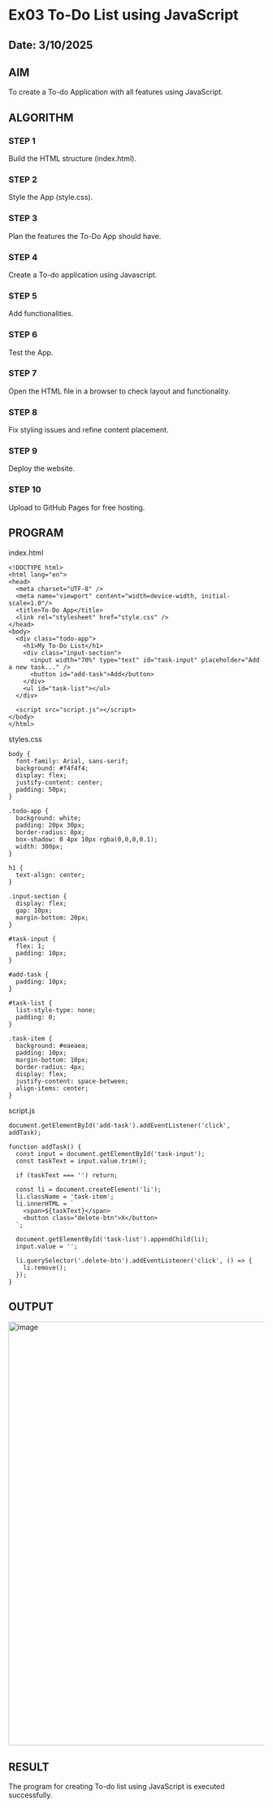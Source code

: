 # Ex03 To-Do List using JavaScript
## Date: 3/10/2025

## AIM
To create a To-do Application with all features using JavaScript.

## ALGORITHM
### STEP 1
Build the HTML structure (index.html).

### STEP 2
Style the App (style.css).

### STEP 3
Plan the features the To-Do App should have.

### STEP 4
Create a To-do application using Javascript.

### STEP 5
Add functionalities.

### STEP 6
Test the App.

### STEP 7
Open the HTML file in a browser to check layout and functionality.

### STEP 8
Fix styling issues and refine content placement.

### STEP 9
Deploy the website.

### STEP 10
Upload to GitHub Pages for free hosting.

## PROGRAM
index.html

```
<!DOCTYPE html>
<html lang="en">
<head>
  <meta charset="UTF-8" />
  <meta name="viewport" content="width=device-width, initial-scale=1.0"/>
  <title>To-Do App</title>
  <link rel="stylesheet" href="style.css" />
</head>
<body>
  <div class="todo-app">
    <h1>My To-Do List</h1>
    <div class="input-section">
      <input width="70%" type="text" id="task-input" placeholder="Add a new task..." />
      <button id="add-task">Add</button>
    </div>
    <ul id="task-list"></ul>
  </div>

  <script src="script.js"></script>
</body>
</html>
```
styles.css

```
body {
  font-family: Arial, sans-serif;
  background: #f4f4f4;
  display: flex;
  justify-content: center;
  padding: 50px;
}

.todo-app {
  background: white;
  padding: 20px 30px;
  border-radius: 8px;
  box-shadow: 0 4px 10px rgba(0,0,0,0.1);
  width: 300px;
}

h1 {
  text-align: center;
}

.input-section {
  display: flex;
  gap: 10px;
  margin-bottom: 20px;
}

#task-input {
  flex: 1;
  padding: 10px;
}

#add-task {
  padding: 10px;
}

#task-list {
  list-style-type: none;
  padding: 0;
}

.task-item {
  background: #eaeaea;
  padding: 10px;
  margin-bottom: 10px;
  border-radius: 4px;
  display: flex;
  justify-content: space-between;
  align-items: center;
}

```
script.js

```
document.getElementById('add-task').addEventListener('click', addTask);

function addTask() {
  const input = document.getElementById('task-input');
  const taskText = input.value.trim();

  if (taskText === '') return;

  const li = document.createElement('li');
  li.className = 'task-item';
  li.innerHTML = `
    <span>${taskText}</span>
    <button class="delete-btn">X</button>
  `;

  document.getElementById('task-list').appendChild(li);
  input.value = '';

  li.querySelector('.delete-btn').addEventListener('click', () => {
    li.remove();
  });
}
```

## OUTPUT
<img width="1439" height="834" alt="image" src="https://github.com/user-attachments/assets/57f613f3-9830-4c1b-8ee9-8d7a1531a586" />




## RESULT
The program for creating To-do list using JavaScript is executed successfully.
